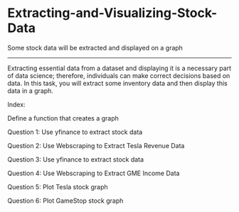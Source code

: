 # Extracting-and-Visualizing-Stock-Data
Some stock data will be extracted and displayed on a graph
****************************************************************
Extracting essential data from a dataset and displaying it is a necessary part of data science; 
therefore, individuals can make correct decisions based on data. 
In this task, you will extract some inventory data and then display this data in a graph.

Index:

Define a function that creates a graph

Question 1: Use yfinance to extract stock data

Question 2: Use Webscraping to Extract Tesla Revenue Data

Question 3: Use yfinance to extract stock data

Question 4: Use Webscraping to Extract GME Income Data

Question 5: Plot Tesla stock graph

Question 6: Plot GameStop stock graph

